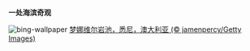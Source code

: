 
**一处海滨奇观**

![bing-wallpaper](https://www.bing.com/th?id=OHR.MonaValePool_ZH-CN7968271596_1920x1080.jpg)
[梦娜维尔岩池，悉尼，澳大利亚 (© jamenpercy/Getty Images)](https://www.bing.com/search?q=%E8%8E%AB%E7%BA%B3%E7%BB%B4%E5%B0%94%E5%B2%A9%E6%B1%A0&amp;form=hpcapt&amp;mkt=zh-cn)
  